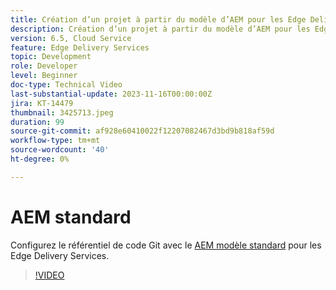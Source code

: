 ```yaml
---
title: Création d’un projet à partir du modèle d’AEM pour les Edge Delivery Services
description: Création d’un projet à partir du modèle d’AEM pour les Edge Delivery Services
version: 6.5, Cloud Service
feature: Edge Delivery Services
topic: Development
role: Developer
level: Beginner
doc-type: Technical Video
last-substantial-update: 2023-11-16T00:00:00Z
jira: KT-14479
thumbnail: 3425713.jpeg
duration: 99
source-git-commit: af928e60410022f12207082467d3bd9b818af59d
workflow-type: tm+mt
source-wordcount: '40'
ht-degree: 0%

---
```



# AEM standard

Configurez le référentiel de code Git avec le [AEM modèle standard](https://github.com/adobe/aem-boilerplate) pour les Edge Delivery Services.

>[!VIDEO](https://video.tv.adobe.com/v/3425713/?learn=on)
